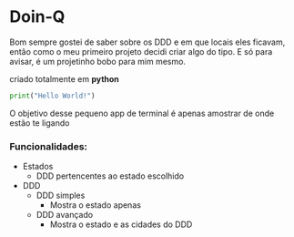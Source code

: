 # Doin-Q

Bom sempre gostei de saber sobre os DDD e em que locais eles ficavam, então como o meu primeiro projeto decidi criar algo do tipo. E só para avisar, é um projetinho bobo para mim mesmo.

criado totalmente em **python**

```python
print("Hello World!")
```

O objetivo desse pequeno app de terminal é apenas amostrar de onde estão te ligando

### Funcionalidades:
- Estados
    - DDD pertencentes ao estado escolhido
- DDD
    - DDD simples
        - Mostra o estado apenas
    - DDD avançado
        - Mostra o estado e as cidades do DDD